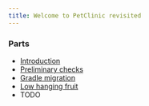 ```yaml
---
title: Welcome to PetClinic revisited
---
```


### Parts

- [Introduction](parts/00-introduction.md)
- [Preliminary checks](parts/01-preliminary-checks.md)
- [Gradle migration](parts/02-gradle-migration.md)
- [Low hanging fruit](parts/03-low-hanging-fruit.md)
- TODO

